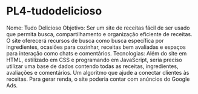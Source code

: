 # PL4-tudodelicioso
Nome: Tudo Delicioso
Objetivo: Ser um site de receitas fácil de ser usado que permita busca, compartilhamento e organização eficiente de receitas. O site oferecerá recursos de busca como busca específica por ingredientes, ocasiões para cozinhar, receitas bem avaliadas e espaços para interação como chats e comentários.
Tecnologias: Além do site em HTML, estilizado em CSS e programando em JavaScript, seria preciso utilizar uma base de dados contendo todas as receitas, ingredientes, avaliações e comentários. Um algoritmo que ajude a conectar clientes às receitas. Para gerar renda, o site poderia contar com anúncios do Google Ads.
